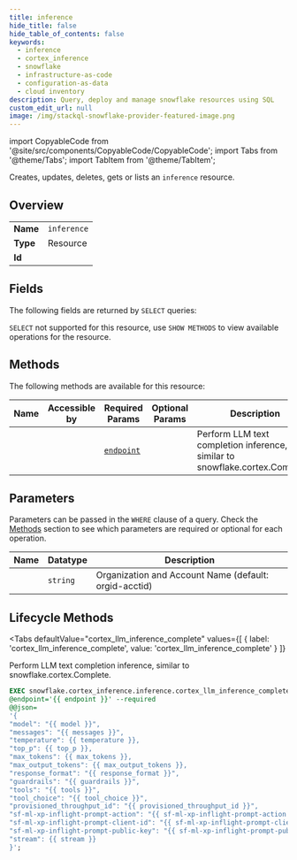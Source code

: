 ```yaml
--- 
title: inference
hide_title: false
hide_table_of_contents: false
keywords:
  - inference
  - cortex_inference
  - snowflake
  - infrastructure-as-code
  - configuration-as-data
  - cloud inventory
description: Query, deploy and manage snowflake resources using SQL
custom_edit_url: null
image: /img/stackql-snowflake-provider-featured-image.png
---
```


import CopyableCode from '@site/src/components/CopyableCode/CopyableCode';
import Tabs from '@theme/Tabs';
import TabItem from '@theme/TabItem';

Creates, updates, deletes, gets or lists an <code>inference</code> resource.

## Overview
<table><tbody>
<tr><td><b>Name</b></td><td><code>inference</code></td></tr>
<tr><td><b>Type</b></td><td>Resource</td></tr>
<tr><td><b>Id</b></td><td><CopyableCode code="snowflake.cortex_inference.inference" /></td></tr>
</tbody></table>

## Fields

The following fields are returned by `SELECT` queries:

`SELECT` not supported for this resource, use `SHOW METHODS` to view available operations for the resource.


## Methods

The following methods are available for this resource:

<table>
<thead>
    <tr>
    <th>Name</th>
    <th>Accessible by</th>
    <th>Required Params</th>
    <th>Optional Params</th>
    <th>Description</th>
    </tr>
</thead>
<tbody>
<tr>
    <td><a href="#cortex_llm_inference_complete"><CopyableCode code="cortex_llm_inference_complete" /></a></td>
    <td><CopyableCode code="exec" /></td>
    <td><a href="#parameter-endpoint"><code>endpoint</code></a></td>
    <td></td>
    <td>Perform LLM text completion inference, similar to snowflake.cortex.Complete.</td>
</tr>
</tbody>
</table>

## Parameters

Parameters can be passed in the `WHERE` clause of a query. Check the [Methods](#methods) section to see which parameters are required or optional for each operation.

<table>
<thead>
    <tr>
    <th>Name</th>
    <th>Datatype</th>
    <th>Description</th>
    </tr>
</thead>
<tbody>
<tr id="parameter-endpoint">
    <td><CopyableCode code="endpoint" /></td>
    <td><code>string</code></td>
    <td>Organization and Account Name (default: orgid-acctid)</td>
</tr>
</tbody>
</table>

## Lifecycle Methods

<Tabs
    defaultValue="cortex_llm_inference_complete"
    values={[
        { label: 'cortex_llm_inference_complete', value: 'cortex_llm_inference_complete' }
    ]}
>
<TabItem value="cortex_llm_inference_complete">

Perform LLM text completion inference, similar to snowflake.cortex.Complete.

```sql
EXEC snowflake.cortex_inference.inference.cortex_llm_inference_complete 
@endpoint='{{ endpoint }}' --required 
@@json=
'{
"model": "{{ model }}", 
"messages": "{{ messages }}", 
"temperature": {{ temperature }}, 
"top_p": {{ top_p }}, 
"max_tokens": {{ max_tokens }}, 
"max_output_tokens": {{ max_output_tokens }}, 
"response_format": "{{ response_format }}", 
"guardrails": "{{ guardrails }}", 
"tools": "{{ tools }}", 
"tool_choice": "{{ tool_choice }}", 
"provisioned_throughput_id": "{{ provisioned_throughput_id }}", 
"sf-ml-xp-inflight-prompt-action": "{{ sf-ml-xp-inflight-prompt-action }}", 
"sf-ml-xp-inflight-prompt-client-id": "{{ sf-ml-xp-inflight-prompt-client-id }}", 
"sf-ml-xp-inflight-prompt-public-key": "{{ sf-ml-xp-inflight-prompt-public-key }}", 
"stream": {{ stream }}
}';
```
</TabItem>
</Tabs>
